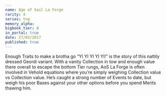 ```yaml
---
name: Age of Sail La Forge
rarity: 4
series: tng
memory_alpha:
bigbook_tier: 8
in_portal: true
date: 27/03/2017
published: true
---
```


Enough Traits to make a brotha go “YI YI YI YI YI!” is the story of this nattily dressed Geordi variant. With a vanity Collection in tow and enough value there overall to escape the bottom Tier rungs, AoS La Forge is often involved in Vehold equations where you’re simply weighing Collection value vs Collection value. He’s caught a strong number of Events to date, but weigh his poor Bases against your other options before you spend Merits thawing him.
